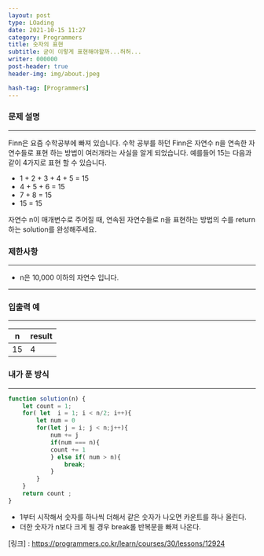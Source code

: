 ```yaml
---
layout: post
type: LOading
date: 2021-10-15 11:27
category: Programmers
title: 숫자의 표현
subtitle: 굳이 이렇게 표현해야할까...허허...
writer: 000000
post-header: true
header-img: img/about.jpeg

hash-tag: [Programmers]
---
```




### **문제 설명**

------

Finn은 요즘 수학공부에 빠져 있습니다. 수학 공부를 하던 Finn은 자연수 n을 연속한 자연수들로 표현 하는 방법이 여러개라는 사실을 알게 되었습니다. 예를들어 15는 다음과 같이 4가지로 표현 할 수 있습니다.

- 1 + 2 + 3 + 4 + 5 = 15
- 4 + 5 + 6 = 15
- 7 + 8 = 15
- 15 = 15

자연수 n이 매개변수로 주어질 때, 연속된 자연수들로 n을 표현하는 방법의 수를 return하는 solution를 완성해주세요.

### 제한사항

------

- n은 10,000 이하의 자연수 입니다.

------

### 입출력 예

------

| n    | result |
| ---- | ------ |
| 15   | 4      |



### 내가 푼 방식

------

```jsx
function solution(n) {
    let count = 1;
    for( let  i = 1; i < n/2; i++){
        let num = 0
        for(let j = i; j < n;j++){
            num += j
            if(num === n){
            count += 1
            } else if( num > n){
                break;
            }
        }
    }
    return count ;
}
```

- 1부터 시작해서 숫자를 하나씩 더해서 같은 숫자가 나오면 카운트를 하나 올린다.
- 더한 숫자가 n보다 크게 될 경우 break롤 반복문을 빠져 나온다.

[링크] : https://programmers.co.kr/learn/courses/30/lessons/12924